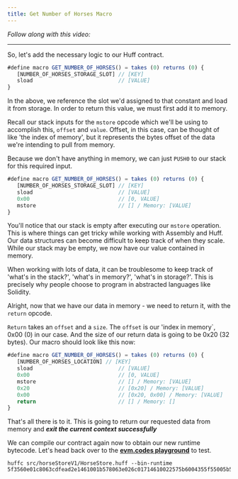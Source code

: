 ```yaml
---
title: Get Number of Horses Macro
---
```


_Follow along with this video:_

---

So, let's add the necessary logic to our Huff contract.

```js
#define macro GET_NUMBER_OF_HORSES() = takes (0) returns (0) {
   [NUMBER_OF_HORSES_STORAGE_SLOT] // [KEY]
   sload                           // [VALUE]
}
```

In the above, we reference the slot we'd assigned to that constant and load it from storage. In order to return this value, we must first add it to memory.

Recall our stack inputs for the `mstore` opcode which we'll be using to accomplish this, `offset` and `value`.  Offset, in this case, can be thought of like 'the index of memory', but it represents the bytes offset of the data we're intending to pull from memory.

Because we don't have anything in memory, we can just `PUSH0` to our stack for this required input.

```js
#define macro GET_NUMBER_OF_HORSES() = takes (0) returns (0) {
   [NUMBER_OF_HORSES_STORAGE_SLOT] // [KEY]
   sload                           // [VALUE]
   0x00                            // [0, VALUE]
   mstore                          // [] / Memory: [VALUE]
}
```

You'll notice that our stack is empty after executing our `mstore` operation.  This is where things can get tricky while working with Assembly and Huff. Our data structures can become difficult to keep track of when they scale.  While our stack may be empty, we now have our value contained in memory.


When working with lots of data, it can be troublesome to keep track of 'what's in the stack?', 'what's in memory?', 'what's in storage?'.  This is precisely why people choose to program in abstracted languages like Solidity.

Alright, now that we have our data in memory - we need to return it, with the `return` opcode.

`Return` takes an `offset` and a `size`. The `offset` is our 'index in memory`, 0x00 (0) in our case. And the size of our return data is going to be 0x20 (32 bytes).  Our macro should look like this now:

```js
#define macro GET_NUMBER_OF_HORSES() = takes (0) returns (0) {
   [NUMBER_OF_HORSES_LOCATION] // [KEY]
   sload                           // [VALUE]
   0x00                            // [0, VALUE]
   mstore                          // [] / Memory: [VALUE]
   0x20                            // [0x20] / Memory: [VALUE]
   0x00                            // [0x20, 0x00] / Memory: [VALUE]
   return                          // [] / Memory: []
}
```

That's all there is to it. This is going to return our requested data from memory and ***exit the current context successfully***

We can compile our contract again now to obtain our new runtime bytecode. Let's head back over to the **[evm.codes playground](https://www.evm.codes/playground)** to test.

```
huffc src/horseStoreV1/HorseStore.huff --bin-runtime
5f3560e01c8063cdfead2e1461001b578063e026c01714610022575b6004355f55005b5f545f5260205ff3
```